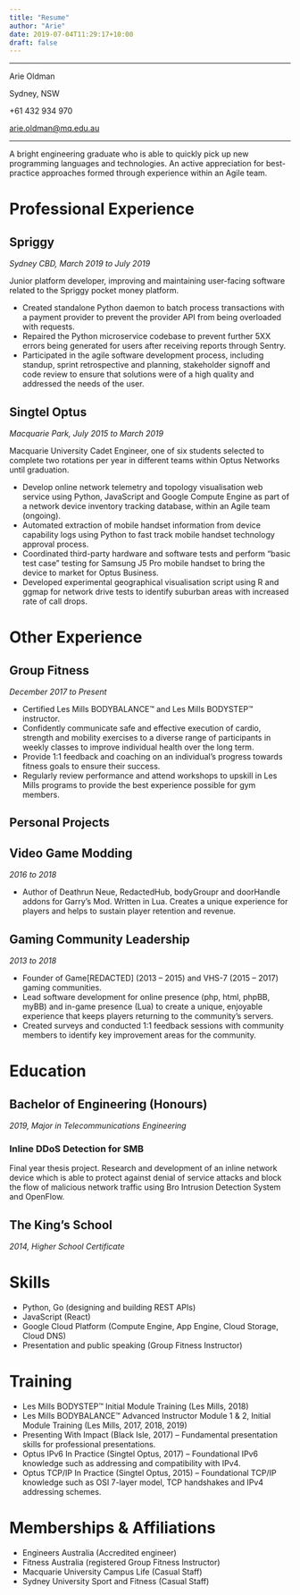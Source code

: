```yaml
---
title: "Resume"
author: "Arie"
date: 2019-07-04T11:29:17+10:00
draft: false
---
```


----
Arie Oldman

Sydney, NSW

+61 432 934 970

arie.oldman@mq.edu.au

----

A bright engineering graduate who is able to quickly pick up new programming languages and technologies. An active appreciation for best-practice approaches formed through experience within an Agile team.

# Professional Experience

## Spriggy

*Sydney CBD, March 2019 to July 2019*

Junior platform developer, improving and maintaining user-facing software related to the Spriggy pocket money platform.

* Created standalone Python daemon to batch process transactions with a payment provider to prevent the provider API from being overloaded with requests.
* Repaired the Python microservice codebase to prevent further 5XX errors being generated for users after receiving reports through Sentry.
* Participated in the agile software development process, including standup, sprint retrospective and planning, stakeholder signoff and code review to ensure that solutions were of a high quality and addressed the needs of the user.

## Singtel Optus

*Macquarie Park, July 2015 to March 2019*

Macquarie University Cadet Engineer, one of six students selected to complete two rotations per year in different teams within Optus Networks until graduation.

* Develop online network telemetry and topology visualisation web service using Python, JavaScript and Google Compute Engine as part of a network device inventory tracking database, within an Agile team (ongoing).
* Automated extraction of mobile handset information from device capability logs using Python to fast track mobile handset technology approval process.
* Coordinated third-party hardware and software tests and perform “basic test case” testing for Samsung J5 Pro mobile handset to bring the device to market for Optus Business.
* Developed experimental geographical visualisation script using R and ggmap for network drive tests to identify suburban areas with increased rate of call drops.

# Other Experience

## Group Fitness

*December 2017 to Present*

* Certified Les Mills BODYBALANCE™ and Les Mills BODYSTEP™ instructor. 
* Confidently communicate safe and effective execution of cardio, strength and mobility exercises to a diverse range of participants in weekly classes to improve individual health over the long term.
* Provide 1:1 feedback and coaching on an individual’s progress towards fitness goals to ensure their success.
* Regularly review performance and attend workshops to upskill in Les Mills programs to provide the best experience possible for gym members.

## Personal Projects

## Video Game Modding

*2016 to 2018*

* Author of Deathrun Neue, RedactedHub, bodyGroupr and doorHandle addons for Garry’s Mod. Written in Lua. Creates a unique experience for players and helps to sustain player retention and revenue.

## Gaming Community Leadership

*2013 to 2018*

* Founder of Game[REDACTED] (2013 – 2015) and VHS-7 (2015 – 2017) gaming communities. 
* Lead software development for online presence (php, html, phpBB, myBB) and in-game presence (Lua) to create a unique, enjoyable experience that keeps players returning to the community’s servers.
* Created surveys and conducted 1:1 feedback sessions with community members to identify key improvement areas for the community.

# Education

## Bachelor of Engineering (Honours)

*2019, Major in Telecommunications Engineering*

### Inline DDoS Detection for SMB

Final year thesis project. Research and development of an inline network device which is able to protect against denial of service attacks and block the flow of malicious network traffic using Bro Intrusion Detection System and OpenFlow.

## The King’s School

*2014, Higher School Certificate*

# Skills

* Python, Go (designing and building REST APIs)
* JavaScript (React) 
* Google Cloud Platform (Compute Engine, App Engine, Cloud Storage, Cloud DNS)
* Presentation and public speaking (Group Fitness Instructor)

# Training

* Les Mills BODYSTEP™ Initial Module Training (Les Mills, 2018)
* Les Mills BODYBALANCE™ Advanced Instructor Module 1 & 2, Initial Module Training (Les Mills, 2017, 2018, 2019)
* Presenting With Impact (Black Isle, 2017) – Fundamental presentation skills for professional presentations.
* Optus IPv6 In Practice (Singtel Optus, 2017) – Foundational IPv6 knowledge such as addressing and compatibility with IPv4.
* Optus TCP/IP In Practice (Singtel Optus, 2015) – Foundational TCP/IP knowledge such as OSI 7-layer model, TCP handshakes and IPv4 addressing schemes.

# Memberships & Affiliations

* Engineers Australia (Accredited engineer)
* Fitness Australia (registered Group Fitness Instructor)
* Macquarie University Campus Life (Casual Staff)
* Sydney University Sport and Fitness (Casual Staff)

